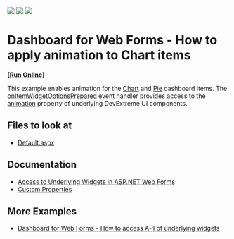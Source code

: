 <!-- default badges list -->
![](https://img.shields.io/endpoint?url=https://codecentral.devexpress.com/api/v1/VersionRange/333039630/20.2.5%2B)
[![](https://img.shields.io/badge/Open_in_DevExpress_Support_Center-FF7200?style=flat-square&logo=DevExpress&logoColor=white)](https://supportcenter.devexpress.com/ticket/details/t968140)
[![](https://img.shields.io/badge/📖_How_to_use_DevExpress_Examples-e9f6fc?style=flat-square)](https://docs.devexpress.com/GeneralInformation/403183)
<!-- default badges end -->

# Dashboard for Web Forms - How to apply animation to Chart items
<!-- run online -->
**[[Run Online]](https://codecentral.devexpress.com/333039630/)**
<!-- run online end -->

This example enables animation for the [Chart](https://docs.devexpress.com/Dashboard/117159/web-dashboard/create-dashboards-on-the-web/dashboard-item-settings/chart) and [Pie](https://docs.devexpress.com/Dashboard/117162/web-dashboard/create-dashboards-on-the-web/dashboard-item-settings/pies) dashboard items. The [onItemWidgetOptionsPrepared](https://docs.devexpress.com/Dashboard/js-DevExpress.Dashboard.ViewerApiExtensionOptions?p=netframework#js_devexpress_dashboard_viewerapiextensionoptions_onitemwidgetoptionsprepared) event handler provides access to the [animation](https://js.devexpress.com/Documentation/ApiReference/UI_Components/dxChart/Configuration/animation/) property of underlying DevExtreme UI components.

<!-- default file list -->
## Files to look at

* [Default.aspx](./CS/DashboardChartAnimationCS/Default.aspx)
<!-- default file list end -->

## Documentation

- [Access to Underlying Widgets in ASP.NET Web Forms](https://docs.devexpress.com/Dashboard/117573/web-dashboard/aspnet-web-forms-dashboard-control/access-to-underlying-widgets)
- [Custom Properties](https://docs.devexpress.com/Dashboard/401702/web-dashboard/ui-elements-and-customization/custom-properties)

## More Examples

- [Dashboard for Web Forms - How to access API of underlying widgets](https://github.com/DevExpress-Examples/web-forms-dashboard-underlying-widgets-api)
